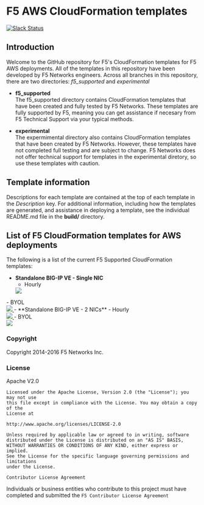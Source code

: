 # F5 AWS CloudFormation templates
[![Slack Status](https://f5cloudsolutions.herokuapp.com/badge.svg)](https://f5cloudsolutions.herokuapp.com)

## Introduction

Welcome to the GitHub repository for F5's CloudFormation templates for F5 AWS deployments.  All of the templates in this repository have been developed by F5 Networks engineers. Across all branches in this repository, there are two directories: *f5_supported* and *experimental*

  - **f5_supported**<br>
  The f5_supported directory contains CloudFormation templates that have been created and fully tested by F5 Networks. These templates are fully supported by F5, meaning you can get assistance if necesary from F5 Technical Support via your typical methods.

  - **experimental**<br>
  The expermimental directory also contains CloudFormation templates that have been created by F5 Networks. However, these templates have not completed full testing and are subject to change. F5 Networks does not offer technical support for templates in the experimental diretory, so use these templates with caution.

## Template information
Descriptions for each template are contained at the top of each template in the *Description* key.
For additional information, including how the templates are generated, and assistance in deploying a template, see the individual README.md file in the **build/** directory.


## List of F5 CloudFormation templates for AWS deployments
The following is a list of the current F5 Supported CloudFormation templates:
  - **Standalone BIG-IP VE - Single NIC**
    - Hourly<br><a href="https://console.aws.amazon.com/cloudformation/home?region=us-east-1#/stacks/new?stackName=BigIp-1nic-Hourly&templateURL=https://s3-us-west-2.amazonaws.com/f5-dev/existing-stack-hourly-1nic-bigip.template">
    <img src="https://s3.amazonaws.com/cloudformation-examples/cloudformation-launch-stack.png"/>
</a>
    - BYOL<br><a href="https://console.aws.amazon.com/cloudformation/home?region=us-east-1#/stacks/new?stackName=BigIp-1nic-BYOL&templateURL=https://s3-us-west-2.amazonaws.com/f5-dev/existing-stack-byol-1nic-bigip.template">
    <img src="https://s3.amazonaws.com/cloudformation-examples/cloudformation-launch-stack.png"/>
</a>
  - **Standalone BIG-IP VE - 2 NICs**
    - Hourly<br><a href="https://console.aws.amazon.com/cloudformation/home?region=us-east-1#/stacks/new?stackName=BigIp-2nic-Hourly&templateURL=https://s3-us-west-2.amazonaws.com/f5-dev/existing-stack-hourly-2nic-bigip.template">
    <img src="https://s3.amazonaws.com/cloudformation-examples/cloudformation-launch-stack.png"/>
</a>
    - BYOL<br><a href="https://console.aws.amazon.com/cloudformation/home?region=us-east-1#/stacks/new?stackName=BigIp-2nic-BYOL&templateURL=https://s3-us-west-2.amazonaws.com/f5-dev/existing-stack-byol-2nic-bigip.template">
    <img src="https://s3.amazonaws.com/cloudformation-examples/cloudformation-launch-stack.png"/>
</a>


### Copyright

Copyright 2014-2016 F5 Networks Inc.


### License


Apache V2.0
~~~~~~~~~~~
Licensed under the Apache License, Version 2.0 (the "License"); you may not use
this file except in compliance with the License. You may obtain a copy of the
License at

http://www.apache.org/licenses/LICENSE-2.0

Unless required by applicable law or agreed to in writing, software
distributed under the License is distributed on an "AS IS" BASIS,
WITHOUT WARRANTIES OR CONDITIONS OF ANY KIND, either express or implied.
See the License for the specific language governing permissions and limitations
under the License.

Contributor License Agreement
~~~~~~~~~~~~~~~~~~~~~~~~~~~~~
Individuals or business entities who contribute to this project must have
completed and submitted the `F5 Contributor License Agreement`
